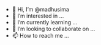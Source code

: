 - 👋 Hi, I’m @madhusima
- 👀 I’m interested in ...
- 🌱 I’m currently learning ...
- 💞️ I’m looking to collaborate on ...
- 📫 How to reach me ...

<!---
madhusima/madhusima is a ✨ special ✨ repository because its `README.md` (this file) appears on your GitHub profile.
You can click the Preview link to take a look at your changes.
--->
